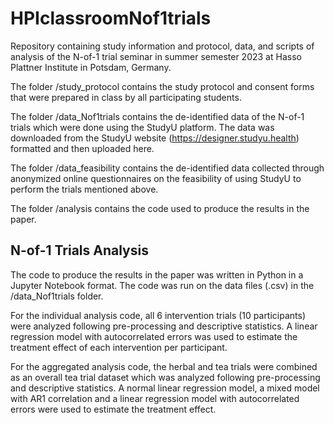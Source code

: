 # HPIclassroomNof1trials
Repository containing study information and protocol, data, and scripts of analysis of the N-of-1 trial seminar in summer semester 2023 at Hasso Plattner Institute in Potsdam, Germany.

The folder /study_protocol contains the study protocol and consent forms that were prepared in class by all participating students.

The folder /data_Nof1trials contains the de-identified data of the N-of-1 trials which were done using the StudyU platform. The data was downloaded from the StudyU website (https://designer.studyu.health) formatted and then uploaded here.

The folder /data_feasibility contains the de-identified data collected through anonymized online questionnaires on the feasibility of using StudyU to perform the trials mentioned above.

The folder /analysis contains the code used to produce the results in the paper.

## N-of-1 Trials Analysis
The code to produce the results in the paper was written in Python in a Jupyter Notebook format. The code was run on the data files (.csv) in the /data_Nof1trials folder.

For the individual analysis code, all 6 intervention trials (10 participants) were analyzed following pre-processing and descriptive statistics. A linear regression model with autocorrelated errors was used to estimate the treatment effect of each intervention per participant.

For the aggregated analysis code, the herbal and tea trials were combined as an overall tea trial dataset which was analyzed following pre-processing and descriptive statistics. A normal linear regression model, a mixed model with AR1 correlation and a linear regression model with autocorrelated errors were used to estimate the treatment effect.
